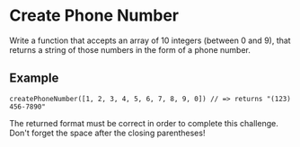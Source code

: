 # Create Phone Number
Write a function that accepts an array of 10 integers (between 0 and 9), that returns a string of those numbers in the form of a phone number.

## Example
```
createPhoneNumber([1, 2, 3, 4, 5, 6, 7, 8, 9, 0]) // => returns "(123) 456-7890"
```
The returned format must be correct in order to complete this challenge.
Don't forget the space after the closing parentheses!